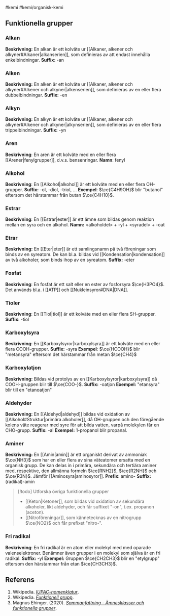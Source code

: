 #kemi #kemi/organisk-kemi

## Funktionella grupper
### Alkan
**Beskrivning:** En alkan är ett kolväte ur [[Alkaner, alkener och alkyner#Alkaner|alkanserien]], som definieras av att endast innehålla enkelbindningar.
**Suffix:** -an
### Alken
**Beskrivning:** En alken är ett kolväte ur [[Alkaner, alkener och alkyner#Alkener och alkyner|alkenserien]], som definieras av en eller flera dubbelbindningar.
**Suffix:** -en
### Alkyn
**Beskrivning:** En alkyn är ett kolväte ur [[Alkaner, alkener och alkyner#Alkener och alkyner|alkynserien]], som definieras av en eller flera trippelbindningar.
**Suffix:** -yn
### Aren
**Beskrivning**: En aren är ett kolväte med en eller flera [[Arener|fenylgrupper]], d.v.s. bensenringar.
**Namn**: fenyl
### Alkohol
**Beskrivning**: En [[Alkohol|alkohol]] är ett kolväte med en eller flera OH-grupper.
**Suffix:** -ol, -diol, -triol, ...
**Exempel**: $\ce{C4H9OH}$ blir "butanol" eftersom det härstammar från butan $\ce{C4H10}$.
### Estrar
**Beskrivning**: En [[Estrar|ester]] är ett ämne som bildas genom reaktion mellan en syra och en alkohol.
**Namn:** \<alkoholdel\> + -yl + \<syradel\> + -oat
### Etrar
**Beskrivning:** En [[Eter|eter]] är ett samlingsnamn på två föreningar som binds av en syreatom. De kan bl.a. bildas vid [[Kondensation|kondensation]] av två alkoholer, som binds ihop av en syreatom.
**Suffix:** -eter
### Fosfat
**Beskrivning**: En fosfat är ett salt eller en ester av fosforsyra $\ce{H3PO4}$. Det används bl.a. i [[ATP]] och [[Nukleinsyror#DNA|DNA]].
### Tioler
**Beskrivning**: En [[Tiol|tiol]] är ett kolväte med en eller flera SH-grupper.
**Suffix**: -tiol
### Karboxylsyra
**Beskrivning**: En [[Karboxylsyror|karboxylsyra]] är ett kolväte med en eller flera COOH-grupper.
**Suffix:** -syra
**Exempel**: $\ce{HCOOH}$ blir "metansyra" eftersom det härstammar från metan $\ce{CH4}$
### Karboxylatjon
**Beskrivning:** Bildas vid protolys av en [[Karboxylsyror|karboxylsyra]] då COOH-gruppen blir till $\ce{COO-}$.
**Suffix:** -oatjon
**Exempel:** "etansyra" blir till en "etanoatjon"
### Aldehyder
**Beskrivning:** En [[Aldehyd|aldehyd]] bildas vid oxidation av [[Alkohol#Struktur|primära alkoholer]], då OH-gruppen och den föregående kolens väte reagerar med syre för att bilda vatten, varpå molekylen får en CHO-grupp.
**Suffix:** -al
**Exempel:** 1-propanol blir propanal.
### Aminer
**Beskrivning:** En [[Amin|amin]] är ett organiskt derivat av ammoniak $\ce{NH3}$ som har en eller flera av sina väteatomer ersatta med en organisk grupp. De kan delas in i primära, sekundära och tertiära aminer med, respektive, den allmänna formeln $\ce{RNH2}$, $\ce{R2NH}$ och $\ce{R3N}$. Jämför [[Aminosyra|aminosyror]].
**Prefix**: amino-
**Suffix:** (radikal)-amin

> [!todo] Utforska övriga funktionella grupper
> - [[Keton|Ketoner]], som bildas vid oxidation av sekundära alkoholer, likt aldehyder, och får suffixet "-on", t.ex. propanon (aceton).
> - [[Nitroföreningar]], som kännetecknas av en nitrogrupp $\ce{NO2}$ och får prefixet "nitro-".
### Fri radikal
**Beskrivning**: En fri radikal är en atom eller molekyl med med oparade valenselektroner. Benämner även grupper i en molekyl som själva är en fri radikal.
**Suffix:** -yl
**Exempel:** Gruppen $\ce{CH2CH3}$ blir en "etylgrupp" eftersom den härstammar från etan $\ce{CH3CH3}$.
## Referens
1. Wikipedia. *[IUPAC-nomenklatur](https://sv.wikipedia.org/wiki/IUPAC-nomenklatur)*.
2. Wikipedia. *[Funktionell grupp](https://sv.wikipedia.org/wiki/Funktionell_grupp)*.
3. Magnus Ehinger. (2020). *[Sammanfattning - Ämnesklasser och funktionella grupper](https://youtu.be/BD1D89zmmmo)*.
